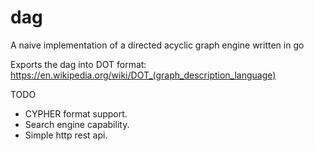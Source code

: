 # dag
A naive implementation of a directed acyclic graph engine written in go

Exports the dag into DOT format: https://en.wikipedia.org/wiki/DOT_(graph_description_language)

TODO

- CYPHER format support.
- Search engine capability.
- Simple http rest api.
